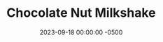 ---
layout: post
title:  "Chocolate Nut Milkshake"
date:   2023-09-18 00:00:00 -0500
categories:
- Recipes
- Drinks
permalink: /recipes/milkshake
image: /assets/Food/Drinks/Milkshake/milkshake.jpg
ing: milkshake-ing
facts: milkshake-facts
Prep: 5
Rest: 
Cook: 
Source1: 
Source2: 
whisk: https://s.samsungfood.com/Uuqsa
tags: 
- almond
- butter
- peanut
- banana
- protein
- whey
- frozen
- dessert
- cocoa
- blend
Description: This smoothie can be had for breakfast, but is honestly so good it could easily pass as a milkshake for dessert. Feel free to add some protein powder for an added nutrient boost
Instructions: 
- A few hours (or day) before, add half a banana to a Ziploc bag, and store in the freezer<br><br>

- Blend the banana, nut butter, and milk until creamy in a small blender or electric food chopper<br><br>

- Add in cloves, cocoa, almond extract, and any more milk if desired. Blend to fully combine. Add some monk fruit if you want it sweeter. Add some mint extract for a subtle mint flavor if you like, but be careful not to add too much. Blend in some protein powder too<br><br>

- Transfer to a medium glass and serve
---